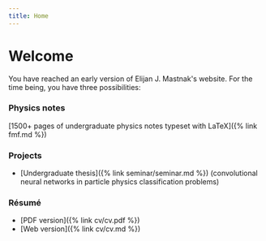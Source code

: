 ```yaml
---
title: Home
---
```

# Welcome
You have reached an early version of Elijan J. Mastnak's website. For the time being, you have three possibilities:

### Physics notes
[1500+ pages of undergraduate physics notes typeset with LaTeX]({% link fmf.md %})

### Projects
- [Undergraduate thesis]({% link seminar/seminar.md %}) (convolutional neural networks in particle physics classification problems)

<!-- ### Tutorials -->
<!-- - [Writing LaTeX in real-time with Vim]({% link tutorials/vim-latex/intro.md %}) -->

### Résumé
- [PDF version]({% link cv/cv.pdf %})
- [Web version]({% link cv/cv.md %}) 
